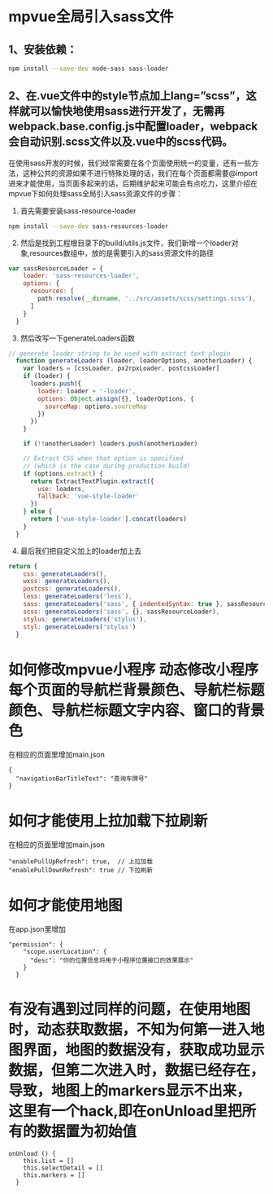 # mpvue全局引入sass文件

## 1、安装依赖：

``` bash
npm install --save-dev node-sass sass-loader
```

## 2、在.vue文件中的style节点加上lang=”scss”，这样就可以愉快地使用sass进行开发了，无需再webpack.base.config.js中配置loader，webpack会自动识别.scss文件以及.vue中的scss代码。

在使用sass开发的时候，我们经常需要在各个页面使用统一的变量，还有一些方法，这种公共的资源如果不进行特殊处理的话，我们在每个页面都需要@import进来才能使用，当页面多起来的话，后期维护起来可能会有点吃力，这里介绍在mpvue下如何处理sass全局引入sass资源文件的步骤：

1. 首先需要安装sass-resource-loader

``` bash
npm install --save-dev sass-resources-loader
```

2. 然后是找到工程根目录下的build/utils.js文件，我们新增一个loader对象,resources数组中，放的是需要引入的sass资源文件的路径

``` javascript
var sassResourceLoader = {
    loader: 'sass-resources-loader',
    options: {
      resources: [
        path.resolve(__dirname, '../src/assets/scss/settings.scss'),
      ]
    }
  }
```
3. 然后改写一下generateLoaders函数

```javascript
// generate loader string to be used with extract text plugin
  function generateLoaders (loader, loaderOptions, anotherLoader) {
    var loaders = [cssLoader, px2rpxLoader, postcssLoader]
    if (loader) {
      loaders.push({
        loader: loader + '-loader',
        options: Object.assign({}, loaderOptions, {
          sourceMap: options.sourceMap
        })
      })
    }

    if (!!anotherLoader) loaders.push(anotherLoader)

    // Extract CSS when that option is specified
    // (which is the case during production build)
    if (options.extract) {
      return ExtractTextPlugin.extract({
        use: loaders,
        fallback: 'vue-style-loader'
      })
    } else {
      return ['vue-style-loader'].concat(loaders)
    }
  }
```

4. 最后我们把自定义加上的loader加上去

```javascript
return {
    css: generateLoaders(),
    wxss: generateLoaders(),
    postcss: generateLoaders(),
    less: generateLoaders('less'),
    sass: generateLoaders('sass', { indentedSyntax: true }, sassResourceLoader),
    scss: generateLoaders('sass', {}, sassResourceLoader),
    stylus: generateLoaders('stylus'),
    styl: generateLoaders('stylus')
  }
```

# 如何修改mpvue小程序 动态修改小程序每个页面的导航栏背景颜色、导航栏标题颜色、导航栏标题文字内容、窗口的背景色

在相应的页面里增加main.json
```
{
  "navigationBarTitleText": "查询车牌号"
}
```

# 如何才能使用上拉加载下拉刷新
在相应的页面里增加main.json
```
"enablePullUpRefresh": true,  // 上拉加载
"enablePullDownRefresh": true // 下拉刷新
```

# 如何才能使用地图
在app.json里增加
```
"permission": {
    "scope.userLocation": {
      "desc": "你的位置信息将用于小程序位置接口的效果展示"
    }
  }
```

# 有没有遇到过同样的问题，在使用地图时，动态获取数据，不知为何第一进入地图界面，地图的数据没有，获取成功显示数据，但第二次进入时，数据已经存在，导致，地图上的markers显示不出来，这里有一个hack,即在onUnload里把所有的数据置为初始值
```
onUnload () {
    this.list = []
    this.selectDetail = []
    this.markers = []
  }
```
